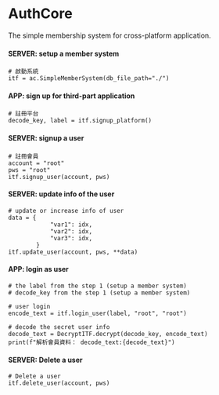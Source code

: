 # AuthCore

The simple membership system for cross-platform application.


#### SERVER: setup a member system
```
# 啟動系統
itf = ac.SimpleMemberSystem(db_file_path="./")
```

#### APP: sign up for third-part application
```
# 註冊平台
decode_key, label = itf.signup_platform()

```


#### SERVER: signup a user
```
# 註冊會員
account = "root"
pws = "root"
itf.signup_user(account, pws)
```

#### SERVER: update info of the user
```
# update or increase info of user
data = {
            "var1": idx,
            "var2": idx,
            "var3": idx,
        }
itf.update_user(account, pws, **data)
```

#### APP: login as user
```
# the label from the step 1 (setup a member system)
# decode_key from the step 1 (setup a member system)

# user login
encode_text = itf.login_user(label, "root", "root")  

# decode the secret user info
decode_text = DecryptITF.decrypt(decode_key, encode_text) 
print(f"解析會員資料： decode_text:{decode_text}")
```

#### SERVER: Delete a user
```
# Delete a user
itf.delete_user(account, pws)
```